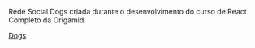Rede Social Dogs criada durante o desenvolvimento do curso de React Completo da Origamid.

<a href="https://dogs-rd.vercel.app" target=_blank> Dogs </a>
